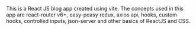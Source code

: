 This is a React JS blog app created using vite. The concepts used in this app are react-router v6+, easy-peasy redux, axios api, hooks, custom hooks, controlled inputs, json-server and other basics of ReactJS and CSS.